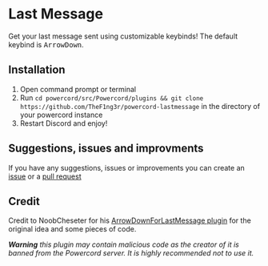 # Last Message

Get your last message sent using customizable keybinds!
The default keybind is <kbd>ArrowDown</kbd>.

## Installation

1. Open command prompt or terminal
2. Run `cd powercord/src/Powercord/plugins && git clone https://github.com/TheF1ng3r/powercord-lastmessage` in the directory of your powercord instance
3. Restart Discord and enjoy!

## Suggestions, issues and improvments

If you have any suggestions, issues or improvements you can create an [issue](https://github.com/TheF1ng3r/powercord-lastmessage/issues) or a [pull request](https://github.com/TheF1ng3r/powercord-lastmessage/pulls)

## Credit

Credit to NoobCheseter for his [ArrowDownForLastMessage plugin](https://github.com/NoobChester/ArrowDownForLastMessage) for the original idea and some pieces of code.

_**Warning** this plugin may contain malicious code as the creator of it is banned from the Powercord server. It is highly recommended not to use it._
